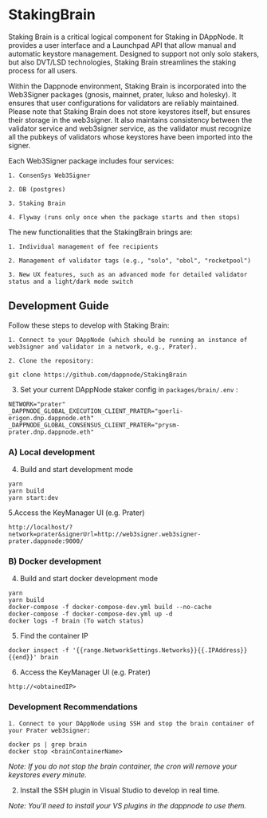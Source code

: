 # StakingBrain

Staking Brain is a critical logical component for Staking in DAppNode. It provides a user interface and a Launchpad API that allow manual and automatic keystore management. Designed to support not only solo stakers, but also DVT/LSD technologies, Staking Brain streamlines the staking process for all users.

Within the Dappnode environment, Staking Brain is incorporated into the Web3Signer packages (gnosis, mainnet, prater, lukso and holesky). It ensures that user configurations for validators are reliably maintained. Please note that Staking Brain does not store keystores itself, but ensures their storage in the web3signer. It also maintains consistency between the validator service and web3signer service, as the validator must recognize all the pubkeys of validators whose keystores have been imported into the signer.

Each Web3Signer package includes four services:

    1. ConsenSys Web3Signer

    2. DB (postgres)

    3. Staking Brain

    4. Flyway (runs only once when the package starts and then stops)

The new functionalities that the StakingBrain brings are:

    1. Individual management of fee recipients

    2. Management of validator tags (e.g., "solo", "obol", "rocketpool")

    3. New UX features, such as an advanced mode for detailed validator status and a light/dark mode switch

## Development Guide

Follow these steps to develop with Staking Brain:

    1. Connect to your DAppNode (which should be running an instance of web3signer and validator in a network, e.g., Prater).

    2. Clone the repository:

```
git clone https://github.com/dappnode/StakingBrain
```

3. Set your current DAppNode staker config in `packages/brain/.env` :

```
NETWORK="prater"
_DAPPNODE_GLOBAL_EXECUTION_CLIENT_PRATER="goerli-erigon.dnp.dappnode.eth"
_DAPPNODE_GLOBAL_CONSENSUS_CLIENT_PRATER="prysm-prater.dnp.dappnode.eth"
```

### A) Local development

4. Build and start development mode

```
yarn
yarn build
yarn start:dev
```

5.Access the KeyManager UI (e.g. Prater)

```
http://localhost/?network=prater&signerUrl=http://web3signer.web3signer-prater.dappnode:9000/
```

### B) Docker development

4. Build and start docker development mode

```
yarn
yarn build
docker-compose -f docker-compose-dev.yml build --no-cache
docker-compose -f docker-compose-dev.yml up -d
docker logs -f brain (To watch status)
```

5. Find the container IP

```
docker inspect -f '{{range.NetworkSettings.Networks}}{{.IPAddress}}{{end}}' brain
```

6. Access the KeyManager UI (e.g. Prater)

```
http://<obtainedIP>
```

### Development Recommendations

    1. Connect to your DAppNode using SSH and stop the brain container of your Prater web3signer:

```
docker ps | grep brain
docker stop <brainContainerName>
```

_Note: If you do not stop the brain container, the cron will remove your keystores every minute._

2. Install the SSH plugin in Visual Studio to develop in real time.

_Note: You'll need to install your VS plugins in the dappnode to use them._
